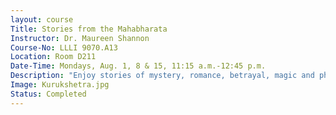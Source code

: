 ```yaml
---
layout: course
Title: Stories from the Mahabharata
Instructor: Dr. Maureen Shannon
Course-No: LLLI 9070.A13
Location: Room D211
Date-Time: Mondays, Aug. 1, 8 & 15, 11:15 a.m.-12:45 p.m.
Description: "Enjoy stories of mystery, romance, betrayal, magic and philosophy from India’s most important and well-known book, The Mahabharata, in a comfortable story-telling atmosphere. You’ll get to know this epic tale from a retired English professor, Dr. Maureen Shannon."
Image: Kurukshetra.jpg
Status: Completed
---
```

